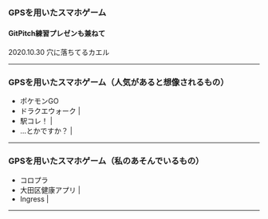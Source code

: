 ### GPSを用いたスマホゲーム
#### GitPitch練習プレゼンも兼ねて

2020.10.30 穴に落ちてるカエル

---

### GPSを用いたスマホゲーム（人気があると想像されるもの）

- ポケモンGO
- ドラクエウォーク |
- 駅コレ！ |
- …とかですか？ |

---

### GPSを用いたスマホゲーム（私のあそんでいるもの）

- コロプラ
- 大田区健康アプリ |
- Ingress |

---
